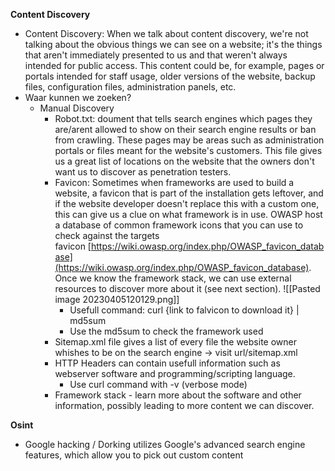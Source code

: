 
**Content Discovery**  
-   Content Discovery: When we talk about content discovery, we're not talking about the obvious things we can see on a website; it's the things that aren't immediately presented to us and that weren't always intended for public access.  This content could be, for example, pages or portals intended for staff usage, older versions of the website, backup files, configuration files, administration panels, etc. 
-  Waar kunnen we zoeken? 
	- Manual Discovery 
		-  Robot.txt: doument that tells search engines which pages they are/arent allowed to show on their search engine results or ban from crawling. These pages may be areas such as administration portals or files meant for the website's customers. This file gives us a great list of locations on the website that the owners don't want us to discover as penetration testers. 
		- Favicon: Sometimes when frameworks are used to build a website, a favicon that is part of the installation gets leftover, and if the website developer doesn't replace this with a custom one, this can give us a clue on what framework is in use. OWASP host a database of common framework icons that you can use to check against the targets favicon [https://wiki.owasp.org/index.php/OWASP_favicon_database](https://wiki.owasp.org/index.php/OWASP_favicon_database). Once we know the framework stack, we can use external resources to discover more about it (see next section). ![[Pasted image 20230405120129.png]]
			- Usefull command:   curl {link to falvicon  to download it} | md5sum  
			- Use the md5sum to check the framework used 
		- Sitemap.xml file gives a list of every file the website owner whishes to be on the search engine -> visit url/sitemap.xml 
		- HTTP Headers can contain usefull information such as webserver software and programming/scripting language. 
			- Use curl command with -v (verbose mode) 
		- Framework stack -  learn more about the software and other information, possibly leading to more content we can discover.

**Osint** 
- Google hacking / Dorking utilizes Google's advanced search engine features, which allow you to pick out custom content